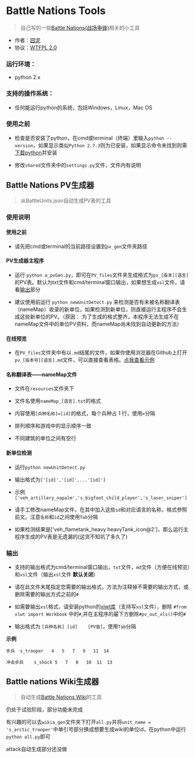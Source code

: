 Battle Nations Tools
==================

>自己写的一些[Battle Nations(战场争锋)](http://www.z2.com/game/battle-nations)相关的小工具

- 作者：[囧泥](https://github.com/johnnywjy)
- 协议：[WTFPL 2.0](http://www.wtfpl.net/txt/copying/)

### 运行环境：

- python 2.x

### 支持的操作系统：

- 任何能运行python的系统，包括Windows，Linux，Mac OS

### 使用之前

- 检查是否安装了python，在cmd或terminal（终端）里输入`python --version`，如果显示类似`Python 2.7.3`则为已安装，如果显示命令未找到则需[下载python](http://python.org/download/)并安装

- 修改`shared`文件夹中的`settings.py`文件，文件内有说明

## Battle Nations PV生成器

> 从BattleUnits.json自动生成PV表的工具

### 使用说明

#### 使用之前

- 请先把cmd或terminal的当前路径设置到`pv_gen`文件夹路径

#### **PV生成器主程序**

- 运行 `python a_pvGen.py`，即可在`PV_files`文件夹生成格式为`pv_[版本][语言]`的PV表。默认为txt文件和cmd/terminal窗口输出，如果想生成`xsl`文件，请看[输出](#输出)部分

- 建议使用前运行 `python newUnitDetect.py` 来检测是否有未被名称翻译表（nameMap）收录的新单位，如果检测到新单位，则直接运行主程序不会生成这些新单位的PV。（原因： 为了生成的格式整齐，本程序无法生成不在nameMap文件中的单位PV资料，而nameMap尚未找到自动更新的方法）

#### **在线预览**

- 在`PV_files`文件夹中有以`.md`结尾的文件，如果你使用浏览器在Github上打开`pv_[版本号][语言].md`文件，可以直接查看表格。[点我查看示例](https://github.com/johnnywjy/BattleNationsTools/blob/master/PV_files/pv_2.98ch.md)

#### **名称翻译表——nameMap文件**

- 文件在`resources`文件夹下

- 文件名使用`nameMap_[语言].txt`的格式

- 内容使用`[兵种名称]=[id]`的格式，每个兵种占 1 行，使用`=`分隔

- 排列顺序和游戏中的显示顺序一致

- 不同建筑的单位之间有空行

#### **新单位检测**

- 运行`python newUnitDetect.py`

- 输出格式为`['[id]','[id]',...'[id]']`

- 示例 `['veh_artillery_napalm','s_bigfoot_child_player','s_laser_sniper']`

- 请手工修改nameMap文件，在其中加入这些`id`和对应语言的名称，格式参照前文。注意`名称`和`id`之间使用`Tab`分隔

- 如果检测结果是['veh_flametank_heavy heavyTank_icon@2']，那么运行主程序生成的PV表是无遗漏的(这货不知坑了多久了)

### 输出

- 支持的输出格式为cmd/terminal窗口输出，`txt`文件，`md`文件（方便在线预览）和`xsl`文件（输出`xsl`文件 **默认关闭**）

- 请在此文件末尾指定您需要的输出格式，方法为注释掉不需要的输出方式，或删除需要的输出方式之前的`#`

- 如需要输出`xsl`格式，请安装python的[xlwt库](https://pypi.python.org/pypi/xlwt)（支持写`xsl`文件），删除 `#from xlwt import Workbook` 中的`#`,并在主程序的最下方删除`#pv_out_xls()`中的`#`

- 输出格式为 `[兵种名称] [id]	[PV值]`，使用`Tab`分隔

**示例**

	步兵	s_trooper	4	5	7	9	11	14

	冲击步兵	s_shock	5	7	8	10	11	13


## Battle nations Wiki生成器

>自动生成[Battle Nations Wiki](http://battlenations.wikia.com/wiki/Battle_Nations_Wiki)的工具

仍处于试验阶段，部分功能未完成

有兴趣的可以去`wikia_gen`文件夹下打开`all.py`并将`unit_name = 's_arctic_trooper'`中单引号部分换成想要生成wiki的单位id，在python中运行`python all.py`即可

attack自动生成部分还没做
